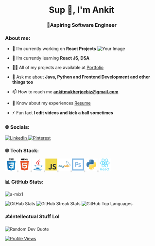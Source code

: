 

<h1 align="center">Sup 👋, I'm Ankit</h1>
<h3 align="center">🚀Aspiring Software Engineer</h3>

<h3 align="left">About me:</h3>

<div class="about-me">
<div class="image-container">
    <img src="https://i.pinimg.com/originals/68/06/6f/68066f6ecbd25acb1cf916ad29b220b2.jpg" align="right" alt="Your Image" width="200" />
  </div>

- 🔭 I’m currently working on **React Projects**

- 🌱 I’m currently learning **React JS, DSA**

- 👨‍💻 All of my projects are available at [Portfolio](https://a-mix1.github.io/Portfolio/)

- 💬 Ask me about **Java, Python and Frontend Development and other things too**

- 📫 How to reach me **ankitmukherjeebiz@gmail.com**

- 📄 Know about my experiences [Resume](https://drive.google.com/file/d/19dIytIEqm10z-49K9wnBfONWYYRg350H/view)

- ⚡ Fun fact **I edit videos and kick a ball sometimes**

</div>

<h3 align="left">🌐 Socials:</h3>
<div class="social-icons">
  <a href="https://linkedin.com/in/ankitmukherjeebiz" target="_blank">
    <img src="https://img.shields.io/badge/LinkedIn-%230077B5.svg?logo=linkedin&logoColor=white" alt="LinkedIn" />
  </a>
  <a href="https://in.pinterest.com/emix420/" target="_blank">
    <img src="https://img.shields.io/badge/Pinterest-%23E60023.svg?logo=Pinterest&logoColor=white" alt="Pinterest" />
  </a>
</div>


<div class="tech-stack">
 
  <h3 align="left">🌐 Tech Stack:</h3>
<div class="tech-stack">
  <a href="https://www.w3schools.com/css/" target="_blank" rel="noreferrer">
    <img src="https://raw.githubusercontent.com/devicons/devicon/master/icons/css3/css3-original-wordmark.svg" alt="css3" width="40" height="40" />
  </a>
  <a href="https://www.w3.org/html/" target="_blank" rel="noreferrer">
    <img src="https://raw.githubusercontent.com/devicons/devicon/master/icons/html5/html5-original-wordmark.svg" alt="html5" width="40" height="40" />
  </a>
  <a href="https://www.java.com" target="_blank" rel="noreferrer">
    <img src="https://raw.githubusercontent.com/devicons/devicon/master/icons/java/java-original.svg" alt="java" width="40" height="40" />
  </a>
  <a href="https://developer.mozilla.org/en-US/docs/Web/JavaScript" target="_blank" rel="noreferrer">
    <img src="https://raw.githubusercontent.com/devicons/devicon/master/icons/javascript/javascript-original.svg" alt="javascript" width="40" height="40" />
  </a>
  <a href="https://www.mysql.com/" target="_blank" rel="noreferrer">
    <img src="https://raw.githubusercontent.com/devicons/devicon/master/icons/mysql/mysql-original-wordmark.svg" alt="mysql" width="40" height="40" />
  </a>
  <a href="https://www.photoshop.com/en" target="_blank" rel="noreferrer">
    <img src="https://raw.githubusercontent.com/devicons/devicon/master/icons/photoshop/photoshop-line.svg" alt="photoshop" width="40" height="40" />
  </a>
  <a href="https://www.python.org" target="_blank" rel="noreferrer">
    <img src="https://raw.githubusercontent.com/devicons/devicon/master/icons/python/python-original.svg" alt="python" width="40" height="40" />
  </a>
  <a href="https://reactjs.org/" target="_blank" rel="noreferrer">
    <img src="https://raw.githubusercontent.com/devicons/devicon/master/icons/react/react-original-wordmark.svg" alt="react" width="40" height="40" />
  </a>
</div>

</div>
<div>
<h3 align="left">📊 GitHub Stats:</h3>
<div class="github-stats">
  <p align="left"> <img src="https://komarev.com/ghpvc/?username=a-mix1&label=Profile%20views&color=0e75b6&style=flat" alt="a-mix1" /> </p>
  <img src="https://github-readme-stats.vercel.app/api?username=a-mix1&theme=radical&hide_border=false&include_all_commits=false&count_private=false" alt="GitHub Stats" />
  <img src="https://github-readme-streak-stats.herokuapp.com/?user=a-mix1&theme=radical&hide_border=false" alt="GitHub Streak Stats" />
  <img src="https://github-readme-stats.vercel.app/api/top-langs/?username=a-mix1&theme=radical&hide_border=false&include_all_commits=false&count_private=false&layout=compact" alt="GitHub Top Languages" />
</div>
</div>

<h3 align="left">✍Intellectual Stuff Lol</h3>
<img src="https://quotes-github-readme.vercel.app/api?type=horizontal&theme=merko" alt="Random Dev Quote" />

[![Profile Views](https://visitcount.itsvg.in/api?id=a-mix1&icon=0&color=2)](https://visitcount.itsvg.in)


